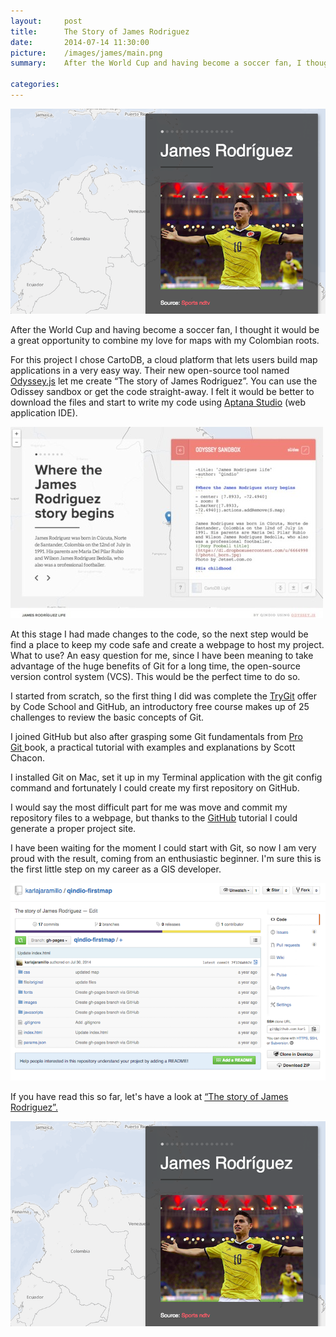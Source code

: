 ```yaml
---
layout:     post
title:      The Story of James Rodriguez
date:       2014-07-14 11:30:00
picture:    /images/james/main.png
summary:    After the World Cup and having become a soccer fan, I thought it would be a great opportunity to combine my love for maps with my Colombian roots. For this project I chose CartoDB, a cloud platform that lets users build map applications in a very easy way. Their new open-source tool named Odyssey.js let me create “The story of James Rodriguez”.

categories: 
---
```

<div class="center">
  <img src="/images/james/main.png">
</div>

After the World Cup and having become a soccer fan, I thought it would be a great opportunity to combine my love for maps with my Colombian roots.

For this project I chose CartoDB, a cloud platform that lets users build map applications in a very easy way. Their new open-source tool named [Odyssey.js](http://cartodb.github.io/odyssey.js/) let me create “The story of James Rodriguez”. You can use the Odissey sandbox or get the code straight-away. I felt it would be better to download the files and start to write my code using [Aptana Studio](http://www.aptana.com/) (web application IDE).

![image](/images/james/first.jpg)

At this stage I had made changes to the code, so the next step would be find a place to keep my code safe and create a webpage to host my project. What to use? An easy question for me, since I have been meaning to take advantage of the huge benefits of Git for a long time, the open-source version control system (VCS). This would be the perfect time to do so.

I started from scratch, so the first thing I did was complete the [TryGit](https://www.codeschool.com/courses/try-git) offer by Code School and GitHub, an introductory free course makes up of 25 challenges to review the basic concepts of Git.

I joined GitHub but also after grasping some Git fundamentals from [Pro Git&nbsp;](http://git-scm.com/book)book, a practical tutorial with examples and explanations by Scott Chacon.

I installed Git on Mac, set it up in my Terminal application with the git config command and fortunately I could create my first repository on GitHub.

I would say the most difficult part for me was move and commit my repository files to a webpage, but thanks to the [GitHub](https://pages.github.com/) tutorial I could generate a proper project site.

I have been waiting for the moment I could start with Git, so now I am very proud with the result, coming from an enthusiastic beginner. I'm sure this is the first little step on my career as a GIS developer.

![image](/images/james/git.png)

If you have read this so far, let's have a look at [“The story of James Rodriguez”.](http://karlajaramillo.github.io/qindio-firstmap/)

[![image](/images/james/main.png)](http://karlajaramillo.github.io/qindio-firstmap/)